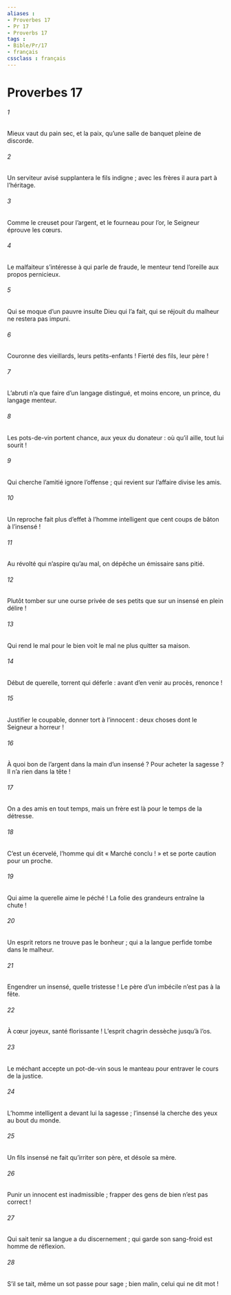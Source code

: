 ```yaml
---
aliases : 
- Proverbes 17
- Pr 17
- Proverbs 17
tags : 
- Bible/Pr/17
- français
cssclass : français
---
```


# Proverbes 17

###### 1
Mieux vaut du pain sec, et la paix,
qu’une salle de banquet pleine de discorde.
###### 2
Un serviteur avisé supplantera le fils indigne ;
avec les frères il aura part à l’héritage.
###### 3
Comme le creuset pour l’argent, et le fourneau pour l’or,
le Seigneur éprouve les cœurs.
###### 4
Le malfaiteur s’intéresse à qui parle de fraude,
le menteur tend l’oreille aux propos pernicieux.
###### 5
Qui se moque d’un pauvre insulte Dieu qui l’a fait,
qui se réjouit du malheur ne restera pas impuni.
###### 6
Couronne des vieillards, leurs petits-enfants !
Fierté des fils, leur père !
###### 7
L’abruti n’a que faire d’un langage distingué,
et moins encore, un prince, du langage menteur.
###### 8
Les pots-de-vin portent chance, aux yeux du donateur :
où qu’il aille, tout lui sourit !
###### 9
Qui cherche l’amitié ignore l’offense ;
qui revient sur l’affaire divise les amis.
###### 10
Un reproche fait plus d’effet à l’homme intelligent
que cent coups de bâton à l’insensé !
###### 11
Au révolté qui n’aspire qu’au mal,
on dépêche un émissaire sans pitié.
###### 12
Plutôt tomber sur une ourse privée de ses petits
que sur un insensé en plein délire !
###### 13
Qui rend le mal pour le bien
voit le mal ne plus quitter sa maison.
###### 14
Début de querelle, torrent qui déferle :
avant d’en venir au procès, renonce !
###### 15
Justifier le coupable, donner tort à l’innocent :
deux choses dont le Seigneur a horreur !
###### 16
À quoi bon de l’argent dans la main d’un insensé ?
Pour acheter la sagesse ? Il n’a rien dans la tête !
###### 17
On a des amis en tout temps,
mais un frère est là pour le temps de la détresse.
###### 18
C’est un écervelé, l’homme qui dit « Marché conclu ! »
et se porte caution pour un proche.
###### 19
Qui aime la querelle aime le péché !
La folie des grandeurs entraîne la chute !
###### 20
Un esprit retors ne trouve pas le bonheur ;
qui a la langue perfide tombe dans le malheur.
###### 21
Engendrer un insensé, quelle tristesse !
Le père d’un imbécile n’est pas à la fête.
###### 22
À cœur joyeux, santé florissante !
L’esprit chagrin dessèche jusqu’à l’os.
###### 23
Le méchant accepte un pot-de-vin sous le manteau
pour entraver le cours de la justice.
###### 24
L’homme intelligent a devant lui la sagesse ;
l’insensé la cherche des yeux au bout du monde.
###### 25
Un fils insensé ne fait qu’irriter son père,
et désole sa mère.
###### 26
Punir un innocent est inadmissible ;
frapper des gens de bien n’est pas correct !
###### 27
Qui sait tenir sa langue a du discernement ;
qui garde son sang-froid est homme de réflexion.
###### 28
S’il se tait, même un sot passe pour sage ;
bien malin, celui qui ne dit mot !

